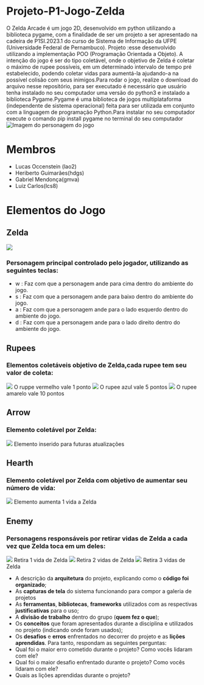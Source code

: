 # Projeto-P1-Jogo-Zelda

O Zelda Arcade é um jogo 2D, desenvolvido em python utilizando a biblioteca pygame, com a finalidade de ser um projeto a ser apresentado na cadeira de P1SI.2023.1 do curso de Sistema de Informação da UFPE (Universidade Federal de Pernambuco). Projeto :esse desenvolvido utilizando a implementação POO (Programação Orientada a Objeto). A intenção do jogo é ser do tipo coletável, onde o objetivo de Zelda é coletar o máximo de rupee possíveis, em um determinado intervalo de tempo pré estabelecido, podendo coletar vidas para aumentá-la ajudando-a na possível colisão com seus inimigos.Para rodar o jogo, realize o download do arquivo nesse repositório, para ser executado é necessário que usuário tenha instalado no seu computador uma versão do python3 e instalado a biblioteca Pygame.Pygame é uma biblioteca de jogos multiplataforma (independente de sistema operacional) feita para ser utilizada em conjunto com a linguagem de programação Python.Para instalar no seu computador execute o comando pip install pygame no terminal do seu computador
![Imagem do personagem do jogo](https://github.com/lcs8/Projeto-P1-Jogo-Zelda/blob/main/sprits/Zelda.jpg)

# Membros
- Lucas Occenstein (lao2)
- Heriberto Guimarães(hdgs)
- Gabriel Mendonça(gmva)
- Luiz Carlos(lcs8)

# Elementos do Jogo
## Zelda
![](https://github.com/lcs8/Projeto-P1-Jogo-Zelda/blob/main/sprits/links%20sprites/down.png)  
### Personagem principal controlado pelo jogador, utilizando as seguintes teclas:
- w : Faz com que a personagem ande para cima dentro do ambiente do jogo.
- s : Faz com que a personagem ande para baixo dentro do ambiente do jogo.
- a : Faz com que a personagem ande para o lado esquerdo dentro do ambiente do jogo.
- d : Faz com que a personagem ande para o lado direito dentro do ambiente do jogo.
## Rupees
### Elementos coletáveis objetivo de Zelda,cada rupee tem seu valor de coleta:
![](https://github.com/lcs8/Projeto-P1-Jogo-Zelda/blob/main/sprits/red_rupee.png) O ruppe vermelho vale 1 ponto
![](https://github.com/lcs8/Projeto-P1-Jogo-Zelda/blob/main/sprits/blue_rupee.png) O rupee azul vale 5 pontos
![](https://github.com/lcs8/Projeto-P1-Jogo-Zelda/blob/main/sprits/yellow_rupee.png) O rupee amarelo vale 10 pontos
## Arrow
### Elemento coletável por Zelda:
![](https://github.com/lcs8/Projeto-P1-Jogo-Zelda/blob/main/sprits/Arrow.png) Elemento inserido para futuras atualizações
## Hearth
### Elemento coletável por Zelda com objetivo de aumentar seu número de vida:
![](https://github.com/lcs8/Projeto-P1-Jogo-Zelda/blob/main/sprits/Hearth.png) Elemento aumenta 1 vida a Zelda
## Enemy
### Personagens responsáveis por retirar vidas de Zelda a cada vez que Zelda toca em um deles:
![](https://github.com/lcs8/Projeto-P1-Jogo-Zelda/blob/main/sprits/enemy1.png) Retira 1 vida de Zelda
![](https://github.com/lcs8/Projeto-P1-Jogo-Zelda/blob/main/sprits/enemy2.png) Retira 2 vidas de Zelda
![](https://github.com/lcs8/Projeto-P1-Jogo-Zelda/blob/main/sprits/enemy3.png) Retira 3 vidas de Zelda


- A descrição da **arquitetura** do projeto, explicando como o **código foi organizado**;
- As **capturas de tela** do sistema funcionando para compor a galeria de projetos
- As **ferramentas**, **bibliotecas**, **frameworks** utilizados com as respectivas **justificativas** para o uso;
- A **divisão de trabalho** dentro do grupo (**quem fez o que**);
- Os **conceitos** que foram apresentados durante a disciplina e utilizados no projeto (indicando onde foram usados);
- Os **desafios** e **erros** enfrentados no decorrer do projeto e as **lições aprendidas**. Para tanto, respondam as seguintes perguntas:
- Qual foi o maior erro cometido durante o projeto? Como vocês lidaram com ele?
- Qual foi o maior desafio enfrentado durante o projeto? Como vocês lidaram com ele?
- Quais as lições aprendidas durante o projeto?

